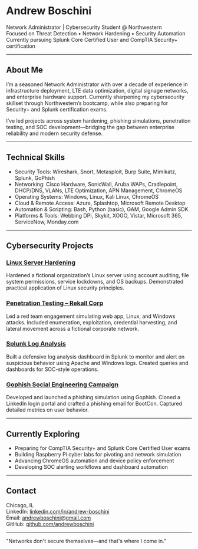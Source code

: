 # Andrew Boschini

Network Administrator | Cybersecurity Student @ Northwestern  
Focused on Threat Detection • Network Hardening • Security Automation  
Currently pursuing Splunk Core Certified User and CompTIA Security+ certification

---

## About Me

I’m a seasoned Network Administrator with over a decade of experience in infrastructure deployment, LTE data optimization, digital signage networks, and enterprise hardware support. Currently sharpening my cybersecurity skillset through Northwestern’s bootcamp, while also preparing for Security+ and Splunk certification exams.

I’ve led projects across system hardening, phishing simulations, penetration testing, and SOC development—bridging the gap between enterprise reliability and modern security defense.

---

## Technical Skills

- Security Tools: Wireshark, Snort, Metasploit, Burp Suite, Mimikatz, Splunk, GoPhish  
- Networking: Cisco Hardware, SonicWall, Aruba WAPs, Cradlepoint, DHCP/DNS, VLANs, LTE Optimization, APN Management, ChromeOS  
- Operating Systems: Windows, Linux, Kali Linux, ChromeOS  
- Cloud & Remote Access: Azure, Splashtop, Microsoft Remote Desktop  
- Automation & Scripting: Bash, Python (basic), GAM, Google Admin SDK  
- Platforms & Tools: Webbing DPI, Skykit, XOGO, Vistar, Microsoft 365, ServiceNow, Monday.com

---

## Cybersecurity Projects

### [Linux Server Hardening](https://github.com/andrew-boschini/linux-server-hardening)
Hardened a fictional organization’s Linux server using account auditing, file system permissions, service lockdowns, and OS backups. Demonstrated practical application of Linux security principles.

### [Penetration Testing – Rekall Corp](https://github.com/andrew-boschini/Penetration-Testing-Rekall-Corporation)
Led a red team engagement simulating web app, Linux, and Windows attacks. Included enumeration, exploitation, credential harvesting, and lateral movement across a fictional corporate network.

### [Splunk Log Analysis](https://github.com/andrew-boschini/splunk-log-analysis)
Built a defensive log analysis dashboard in Splunk to monitor and alert on suspicious behavior using Apache and Windows logs. Created queries and dashboards for SOC-style operations.

### [Gophish Social Engineering Campaign](https://github.com/andrew-boschini/gophish-social-engineering)
Developed and launched a phishing simulation using Gophish. Cloned a LinkedIn login portal and crafted a phishing email for BootCon. Captured detailed metrics on user behavior.


---

## Currently Exploring

- Preparing for CompTIA Security+ and Splunk Core Certified User exams  
- Building Raspberry Pi cyber labs for pivoting and network simulation  
- Advancing ChromeOS automation and device policy enforcement  
- Developing SOC alerting workflows and dashboard automation

---

## Contact

Chicago, IL  
LinkedIn: [linkedin.com/in/andrew-boschini](https://linkedin.com/in/andrew-boschini)  
Email: andrewboschini@gmail.com  
GitHub: [github.com/andrewboschini](https://github.com/andrewboschini)

---

"Networks don't secure themselves—and that's where I come in."
